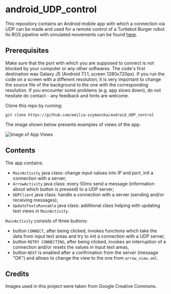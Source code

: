 # android\_UDP\_control

This repository contains an Android mobile app with which a connection via UDP can be made and used for a remote control of a Turtlebot Burger robot. 
Its ROS pipeline with simulated movements can be found [here](https://github.com/emilia-szymanska/turtlebot_control).

## Prerequisites

Make sure that the port with which you are supposed to connect is not blocked by your computer or any other softwares.
The code's first destination was Galaxy J5 (Android 7.1.1, screen 1280x720px). If you run the code on a screen with a different resolution, it is very important to change the source file of the background to the one with the corresponding resolution.
If you encounter some problems (e.g. app slows down), do not hesitate do contact - any feedback and hints are welcome.

Clone this repo by running:
```
git clone https://github.com/emilia-szymanska/android_UDP_control
```

The image shown below presents examples of views of the app.

![Image of App Views](https://github.com/emilia-szymanska/android_UDP_control/blob/main/views_presentation.png)

## Contents    

The app contains:

- `MainActivity` java class: change input values into IP and port, init a connection with a server;
- `ArrowActivity` java class: every 50ms send a message (information about which button is pressed) to a UDP server;
- `UDPClient` java class: handle a connection with a server (sending and/or receiving messages);
- `UpdateTextsRunnable` java class: additional class helping with updating text views in `MainActivity`.

`MainActivity` consists of three buttons:
- button `CONNECT`, after being clicked, invokes functions which take the data from input text areas and try to init a connection with a UDP server,
- button `RETRY CONNECTING`, after being clicked, invokes an interruption of a connection and/or resets the values in input text areas,
- button `NEXT` is enabled after a confirmation from the server (message "OK") and allows to change the view to the one from `arrow_view.xml`.

## Credits
Images used in this project were taken from Google Creative Commons.
